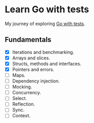 # Learn Go with tests
My journey of exploring [Go with tests](https://quii.gitbook.io/learn-go-with-tests/).

## Fundamentals
- [X] Iterations and benchmarking.
- [X] Arrays and slices.
- [X] Structs, methods and interfaces.
- [X] Pointers and errors.
- [ ] Maps.
- [ ] Dependency injection.
- [ ] Mocking.
- [ ] Concurrency.
- [ ] Select.
- [ ] Reflection.
- [ ] Sync.
- [ ] Context.
